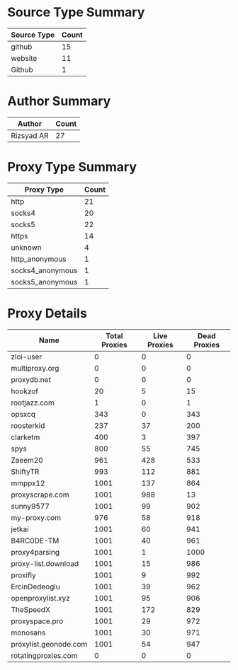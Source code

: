# Source Type Summary

| Source Type | Count |
|-------------|-------|
| github | 15 |
| website | 11 |
| Github | 1 |


# Author Summary

| Author | Count |
|--------|-------|
| Rizsyad AR | 27 |


# Proxy Type Summary

| Proxy Type | Count |
|------------|-------|
| http | 21 |
| socks4 | 20 |
| socks5 | 22 |
| https | 14 |
| unknown | 4 |
| http_anonymous | 1 |
| socks4_anonymous | 1 |
| socks5_anonymous | 1 |


# Proxy Details

| Name | Total Proxies | Live Proxies | Dead Proxies |
|------|---------------|--------------|---------------|
| zloi-user | 0 | 0 | 0 |
| multiproxy.org | 0 | 0 | 0 |
| proxydb.net | 0 | 0 | 0 |
| hookzof | 20 | 5 | 15 |
| rootjazz.com | 1 | 0 | 1 |
| opsxcq | 343 | 0 | 343 |
| roosterkid | 237 | 37 | 200 |
| clarketm | 400 | 3 | 397 |
| spys | 800 | 55 | 745 |
| Zaeem20 | 961 | 428 | 533 |
| ShiftyTR | 993 | 112 | 881 |
| mmppx12 | 1001 | 137 | 864 |
| proxyscrape.com | 1001 | 988 | 13 |
| sunny9577 | 1001 | 99 | 902 |
| my-proxy.com | 976 | 58 | 918 |
| jetkai | 1001 | 60 | 941 |
| B4RC0DE-TM | 1001 | 40 | 961 |
| proxy4parsing | 1001 | 1 | 1000 |
| proxy-list.download | 1001 | 15 | 986 |
| proxifly | 1001 | 9 | 992 |
| ErcinDedeoglu | 1001 | 39 | 962 |
| openproxylist.xyz | 1001 | 95 | 906 |
| TheSpeedX | 1001 | 172 | 829 |
| proxyspace.pro | 1001 | 29 | 972 |
| monosans | 1001 | 30 | 971 |
| proxylist.geonode.com | 1001 | 54 | 947 |
| rotatingproxies.com | 0 | 0 | 0 |

